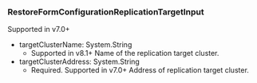 ### RestoreFormConfigurationReplicationTargetInput
Supported in v7.0+

- targetClusterName: System.String
  - Supported in v8.1+
      Name of the replication target cluster.
- targetClusterAddress: System.String
  - Required. Supported in v7.0+
      Address of replication target cluster.
